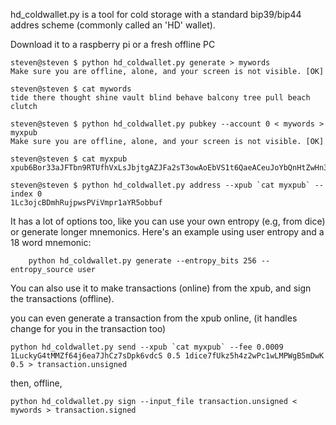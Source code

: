 hd_coldwallet.py is a tool for cold storage with a standard bip39/bip44 addres scheme (commonly called an 'HD' wallet). 

Download it to a raspberry pi or a fresh offline PC

	steven@steven $ python hd_coldwallet.py generate > mywords
	Make sure you are offline, alone, and your screen is not visible. [OK]

	steven@steven $ cat mywords 
	tide there thought shine vault blind behave balcony tree pull beach clutch

	steven@steven $ python hd_coldwallet.py pubkey --account 0 < mywords > myxpub
	Make sure you are offline, alone, and your screen is not visible. [OK]

	steven@steven $ cat myxpub
	xpub6Bor33aJFTbn9RTUfhVxLsJbjtgAZJFa2sT3owAoEbVS1t6QaeACeuJoYbQnHtZwHn3XzLWLgDFFhkdYSJDVwLEDFd4Nq8iyxtq3bQLYd81

	steven@steven $ python hd_coldwallet.py address --xpub `cat myxpub` --index 0
	1Lc3ojcBDmhRujpwsPViVmpr1aYR5obbuf

It has a lot of options too, like you can use your own entropy (e.g, from dice) or generate longer mnemonics.  Here's an example using user entropy and a 18 word mnemonic:

    	python hd_coldwallet.py generate --entropy_bits 256 --entropy_source user

You can also use it to make transactions (online) from the xpub, and sign the transactions (offline).

you can even generate a transaction from the xpub online, (it handles change for you in the transaction too)

	python hd_coldwallet.py send --xpub `cat myxpub` --fee 0.0009 1LuckyG4tMMZf64j6ea7JhCz7sDpk6vdcS 0.5 1dice7fUkz5h4z2wPc1wLMPWgB5mDwK 0.5 > transaction.unsigned
	
then, offline,

	python hd_coldwallet.py sign --input_file transaction.unsigned < mywords > transaction.signed



